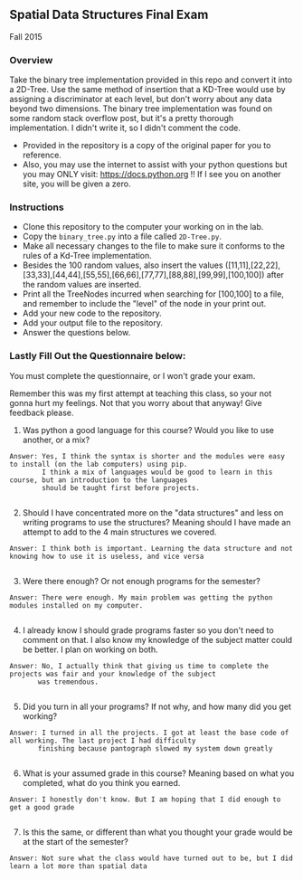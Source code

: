 ## Spatial Data Structures Final Exam
Fall 2015

### Overview

Take the binary tree implementation provided in this repo and convert it into a 2D-Tree. Use the same
method of insertion that a KD-Tree would use by assigning a discriminator at each level, but don't worry
about any data beyond two dimensions. The binary tree implementation was found on some random stack overflow
post, but it's a pretty thorough implementation. I didn't write it, so I didn't comment the code.

- Provided in the repository is a copy of the original paper for you to reference.
- Also, you may use the internet to assist with your python questions but you may ONLY visit: https://docs.python.org !! If I see you on another site, you will be given a zero.

### Instructions

- Clone this repository to the computer your working on in the lab.
- Copy the `binary_tree.py` into a file called `2D-Tree.py`.
- Make all necessary changes to the file to make sure it conforms to the rules of a Kd-Tree implementation.
- Besides the 100 random values, also insert the values ([11,11],[22,22],[33,33],[44,44],[55,55],[66,66],[77,77],[88,88],[99,99],[100,100]) after the random values are inserted.
- Print all the TreeNodes incurred when searching for [100,100] to a file, and remember to include the "level" of the node in your print out.
- Add your new code to the repository.
- Add your output file to the repository.
- Answer the questions below.


### Lastly Fill Out the Questionnaire below:

You must complete the questionnaire, or I won't grade your exam.

Remember this was my first attempt at teaching this class, so your not gonna hurt my feelings. Not that you
worry about that anyway! Give feedback please.

 1. Was python a good language for this course? Would you like to use another, or a mix?

 ```
 Answer: Yes, I think the syntax is shorter and the modules were easy to install (on the lab computers) using pip.
         I think a mix of languages would be good to learn in this course, but an introduction to the languages
         should be taught first before projects.


 ```



 2. Should I have concentrated more on the "data structures" and less on writing programs to use the structures? Meaning should I have made an attempt to add to the 4 main structures we covered.

  ```
 Answer: I think both is important. Learning the data structure and not knowing how to use it is useless, and vice versa


 ```



 3. Were there enough? Or not enough programs for the semester?


  ```
 Answer: There were enough. My main problem was getting the python modules installed on my computer.


 ```



 4. I already know I should grade programs faster so you don't need to comment on that. I also know my knowledge of the subject matter could be better. I plan on working on both.

  ```
 Answer: No, I actually think that giving us time to complete the projects was fair and your knowledge of the subject
         was tremendous.


 ```



 5. Did you turn in all your programs? If not why, and how many did you get working?


  ```
 Answer: I turned in all the projects. I got at least the base code of all working. The last project I had difficulty
         finishing because pantograph slowed my system down greatly


 ```



 6. What is your assumed grade in this course? Meaning based on what you completed, what do you think you earned.


  ```
 Answer: I honestly don't know. But I am hoping that I did enough to get a good grade


 ```



 7. Is this the same, or different than what you thought your grade would be at the start of the semester?

 ```
 Answer: Not sure what the class would have turned out to be, but I did learn a lot more than spatial data


 ```
